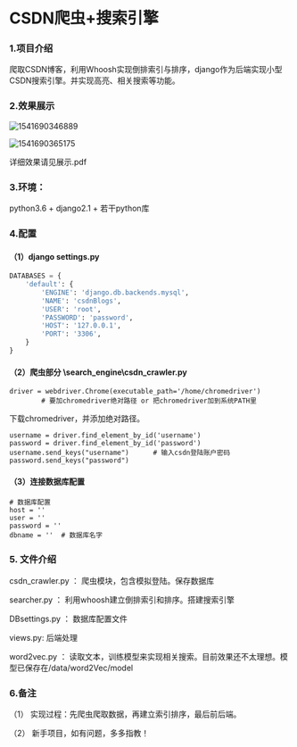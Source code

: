# 			CSDN爬虫+搜索引擎	

### 1.项目介绍

爬取CSDN博客，利用Whoosh实现倒排索引与排序，django作为后端实现小型CSDN搜索引擎。并实现高亮、相关搜索等功能。

### 2.效果展示

![1541690346889](C:\Users\Administrator\AppData\Roaming\Typora\typora-user-images\1541690346889.png)

![1541690365175](C:\Users\Administrator\AppData\Roaming\Typora\typora-user-images\1541690365175.png)

详细效果请见展示.pdf

### 3.环境：

python3.6 + django2.1 + 若干python库

### 4.配置

#### （1）django settings.py

```python
DATABASES = {
    'default': {
        'ENGINE': 'django.db.backends.mysql',
        'NAME': 'csdnBlogs',
        'USER': 'root',
        'PASSWORD': 'password',
        'HOST': '127.0.0.1',
        'PORT': '3306',
    }
}
```

#### （2）爬虫部分 \search_engine\csdn_crawler.py

```
driver = webdriver.Chrome(executable_path='/home/chromedriver')
        # 要加chromedriver绝对路径 or 把chromedriver加到系统PATH里
```

下载chromedriver，并添加绝对路径。

```
username = driver.find_element_by_id('username')
password = driver.find_element_by_id('password')
username.send_keys("username")		# 输入csdn登陆账户密码
password.send_keys("password")		
```

#### （3）连接数据库配置 

```
# 数据库配置
host = ''   
user = ''
password = ''
dbname = ''  # 数据库名字
```

### 5. 文件介绍

csdn_crawler.py ： 爬虫模块，包含模拟登陆。保存数据库

searcher.py ： 利用whoosh建立倒排索引和排序。搭建搜索引擎

DBsettings.py ： 数据库配置文件

views.py:  后端处理

word2vec.py ： 读取文本，训练模型来实现相关搜索。目前效果还不太理想。模型已保存在/data/word2Vec/model

### 6.备注

（1） 实现过程：先爬虫爬取数据，再建立索引排序，最后前后端。

（2） 新手项目，如有问题，多多指教！